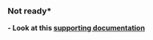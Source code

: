 
### Not ready*

**- Look at this [supporting documentation](QC_Sarek_supporing_documentation.pdf)**
